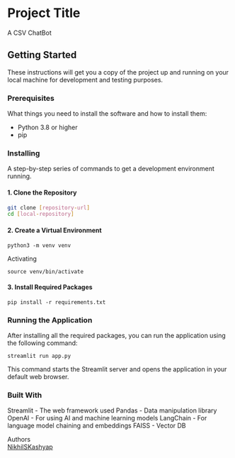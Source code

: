 # Project Title

A CSV ChatBot

## Getting Started

These instructions will get you a copy of the project up and running on your local machine for development and testing purposes.

### Prerequisites

What things you need to install the software and how to install them:

- Python 3.8 or higher
- pip

### Installing

A step-by-step series of commands to get a development environment running.

#### 1. Clone the Repository

```bash
git clone [repository-url]
cd [local-repository]
```

#### 2. Create a Virtual Environment

```
python3 -m venv venv
```

Activating 
```
source venv/bin/activate
```

#### 3. Install Required Packages

```
pip install -r requirements.txt
```

### Running the Application
After installing all the required packages, you can run the application using the following command:
```
streamlit run app.py
```

This command starts the Streamlit server and opens the application in your default web browser.

### Built With
Streamlit - The web framework used
Pandas - Data manipulation library
OpenAI - For using AI and machine learning models
LangChain - For language model chaining and embeddings
FAISS - Vector DB

Authors<br>
[NikhilSKashyap](https://github.com/NikhilSKashyap)



